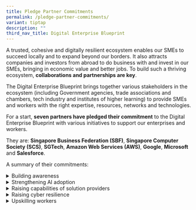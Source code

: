 ```yaml
---
title: Pledge Partner Commitments
permalink: /pledge-partner-commitments/
variant: tiptap
description: ""
third_nav_title: Digital Enterprise Blueprint
---
```

<p>A trusted, cohesive and digitally resilient ecosystem enables our SMEs
to succeed locally and to expand beyond our borders. It also attracts companies
and investors from abroad to do business with and invest in our SMEs, bringing
in economic value and better jobs. To build such a thriving ecosystem, <strong>collaborations and partnerships are key</strong>.</p>
<p>The Digital Enterprise Blueprint brings together various stakeholders
in the ecosystem (including Government agencies, trade associations and
chambers, tech industry and institutes of higher learning) to provide SMEs
and workers with the right expertise, resources, networks and technologies.</p>
<p>For a start, <strong>seven partners have pledged their commitment</strong> to
the Digital Enterprise Blueprint with various initiatives to support our
enterprises and workers.</p>
<p>They are: <strong>Singapore Business Federation (SBF)</strong>, <strong>Singapore Computer Society (SCS)</strong>, <strong>SGTech</strong>, <strong>Amazon Web Services (AWS)</strong>, <strong>Google</strong>, <strong>Microsoft </strong>and <strong>Salesforce</strong>.</p>
<p>A summary of their commitments:</p>
<div data-type="detailGroup" class="isomer-accordion isomer-accordion-white">
<details class="isomer-details">
<summary>Building awareness</summary>
<div data-type="detailsContent" class="isomer-details-content">
<ul data-tight="true" class="tight">
<li>
<p>SBF has pledged to leverage its network of 30,000 SMEs to raise awareness
on the initiatives and support outlined in this blueprint.</p>
</li>
</ul>
</div>
</details>
<details class="isomer-details">
<summary>Strengthening AI adoption</summary>
<div data-type="detailsContent" class="isomer-details-content">
<ul data-tight="true" class="tight">
<li>
<p>Microsoft, AI Singapore and Enterprise Singapore have jointly developed
a programme to drive the adoption of Microsoft’s Copilot among SMEs. Copilot
is directly embedded within many Microsoft 365 applications and is an easy-to-use
AI tool. In addition to purchasing the Copilot license at a subsidised
rate, SMEs can attend training workshops on harnessing Copilot for enhanced
business productivity.</p>
</li>
<li>
<p>Salesforce will partner with IMDA to introduce the Data+AI Boost SME programme
and empower 5,000 SMEs to accelerate their growth and scale up faster.
This initiative includes training for SMEs to harness trusted AI and data
to drive business growth, individual consultation sessions to help SMEs
address their business needs and access to knowledge and online learning
tools through Salesforce’s Trailhead platform.</p>
</li>
<li>
<p>Digitally mature SMEs will be paired with established tech companies,
such as AWS and Microsoft, to support them in developing GenAI capabilities
and deploying bespoke GenAI solutions through IMDA’s GenAI x Digital Leaders
programme. For example, businesses will be connected with AWS or Microsoft’s
Partner Network for technical expertise and support for their entire journey
from tech discovery, development and deployment of GenAI solutions. entire
journey from tech discovery, development and deployment of GenAI solutions.</p>
</li>
</ul>
</div>
</details>
<details class="isomer-details">
<summary>Raising capabilities of solution providers</summary>
<div data-type="detailsContent" class="isomer-details-content">
<ul data-tight="true" class="tight">
<li>
<p>AWS has pledged to enhance the capabilities of IMDA’s pre-approved Infocomm
Media (ICM) solution providers with tools and knowledge needed to stay
secure and scale up in the cloud. AWS will support them through initiatives
such as security workshops, dedicated technical support for architecture,
sharing of best practices on the cloud and cost management review exercises.</p>
</li>
</ul>
<p>Additionally, AWS’s investment into Singapore’s cloud computing infrastructure
will enable enterprises to access digital resources like compute and storage,
and advanced capabilities like AI. This collaboration enriches the capabilities
of our solution providers and cultivates a more resilient and innovative
ecosystem.</p>
<ul data-tight="true" class="tight">
<li>
<p>Microsoft is partnering with IMDA to uplift IMDA’s pre-approved ICM solution
providers with GenAI capabilities to scale up adoption of GenAI solutions
by SMEs.</p>
</li>
</ul>
</div>
</details>
<details class="isomer-details">
<summary>Raising cyber resilience</summary>
<div data-type="detailsContent" class="isomer-details-content">
<ul data-tight="true" class="tight">
<li>
<p>AWS, Google and Microsoft will work with CSA to expand on the existing
multi-year collaboration on cloud security to include AI security as more
businesses use AI services on the cloud.</p>
</li>
<li>
<p>Microsoft’s collaboration with CSA on initiatives to protect Singapore’s
cyberspace will positively impact at least 2,000 SMEs in Singapore over
the next three years.</p>
</li>
</ul>
</div>
</details>
<details class="isomer-details">
<summary>Upskilling workers</summary>
<div data-type="detailsContent" class="isomer-details-content">
<ul data-tight="true" class="tight">
<li>
<p>SCS will partner with IMDA to expand the outreach of TechSkills Accelerator
(TeSA) to more non-ICT sectors, so they can leverage AI in performing corporate
functions.</p>
</li>
<li>
<p>Over the next two and a half years, SGTech will collaborate with IMDA
to facilitate the placement of at least 300 apprentices (fresh or mid-career
professionals with a Polytechnic or ITE background) through SGTech’s network
of 1,400 corporate members.</p>
</li>
<li>
<p>SCS and SGTech will partner with IMDA through the TIP Alliance to raise
awareness and drive adoption of skills-based hiring practices amongst enterprises
by encouraging them to commit to the Employers’ Pledge and implement hiring
practices from the Handbook of Tech Roles.</p>
</li>
</ul>
</div>
</details>
</div>
<p></p>